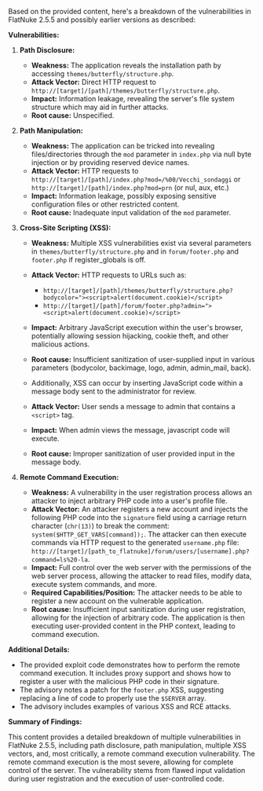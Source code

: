Based on the provided content, here's a breakdown of the vulnerabilities in FlatNuke 2.5.5 and possibly earlier versions as described:

**Vulnerabilities:**

1.  **Path Disclosure:**
    *   **Weakness:** The application reveals the installation path by accessing `themes/butterfly/structure.php`.
    *   **Attack Vector:**  Direct HTTP request to `http://[target]/[path]/themes/butterfly/structure.php`.
    *   **Impact:** Information leakage, revealing the server's file system structure which may aid in further attacks.
    *   **Root cause:** Unspecified.

2.  **Path Manipulation:**
    *   **Weakness:** The application can be tricked into revealing files/directories through the `mod` parameter in `index.php` via null byte injection or by providing reserved device names.
    *   **Attack Vector:** HTTP requests to `http://[target]/[path]/index.php?mod=/%00/Vecchi_sondaggi` or `http://[target]/[path]/index.php?mod=prn` (or nul, aux, etc.)
    *   **Impact:** Information leakage, possibly exposing sensitive configuration files or other restricted content.
    *   **Root cause:** Inadequate input validation of the `mod` parameter.

3.  **Cross-Site Scripting (XSS):**
    *   **Weakness:** Multiple XSS vulnerabilities exist via several parameters in `themes/butterfly/structure.php` and in `forum/footer.php` and `footer.php` if register_globals is off.
    *   **Attack Vector:** HTTP requests to URLs such as:
        *   `http://[target]/[path]/themes/butterfly/structure.php?bodycolor="><script>alert(document.cookie)</script>`
        *   `http://[target]/[path]/forum/footer.php?admin="><script>alert(document.cookie)</script>`
    *   **Impact:** Arbitrary JavaScript execution within the user's browser, potentially allowing session hijacking, cookie theft, and other malicious actions.
    *   **Root cause:** Insufficient sanitization of user-supplied input in various parameters (bodycolor, backimage, logo, admin, admin_mail, back).

    *   Additionally, XSS can occur by inserting JavaScript code within a message body sent to the administrator for review.
    *   **Attack Vector:** User sends a message to admin that contains a `<script>` tag.
    *   **Impact:** When admin views the message, javascript code will execute.
    *   **Root cause:** Improper sanitization of user provided input in the message body.

4.  **Remote Command Execution:**
    *   **Weakness:** A vulnerability in the user registration process allows an attacker to inject arbitrary PHP code into a user's profile file.
    *   **Attack Vector:** An attacker registers a new account and injects the following PHP code into the `signature` field using a carriage return character (`chr(13)`) to break the comment: `system($HTTP_GET_VARS[command]);`. The attacker can then execute commands via HTTP request to the generated `username.php` file: `http://[target]/[path_to_flatnuke]/forum/users/[username].php?command=ls%20-la`.
    *   **Impact:** Full control over the web server with the permissions of the web server process, allowing the attacker to read files, modify data, execute system commands, and more.
    *   **Required Capabilities/Position:** The attacker needs to be able to register a new account on the vulnerable application.
    *   **Root cause:** Insufficient input sanitization during user registration, allowing for the injection of arbitrary code. The application is then executing user-provided content in the PHP context, leading to command execution.

**Additional Details:**

*   The provided exploit code demonstrates how to perform the remote command execution. It includes proxy support and shows how to register a user with the malicious PHP code in their signature.
*   The advisory notes a patch for the `footer.php` XSS, suggesting replacing a line of code to properly use the `$SERVER` array.
*   The advisory includes examples of various XSS and RCE attacks.

**Summary of Findings:**

This content provides a detailed breakdown of multiple vulnerabilities in FlatNuke 2.5.5, including path disclosure, path manipulation, multiple XSS vectors, and, most critically, a remote command execution vulnerability. The remote command execution is the most severe, allowing for complete control of the server. The vulnerability stems from flawed input validation during user registration and the execution of user-controlled code.